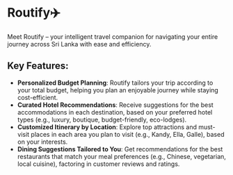 # Routify✈️

Meet Routify – your intelligent travel companion for navigating your entire journey across Sri Lanka with ease and efficiency.

## Key Features:
- **Personalized Budget Planning**: Routify tailors your trip according to your total budget, helping you plan an enjoyable journey while staying cost-efficient.
- **Curated Hotel Recommendations**: Receive suggestions for the best accommodations in each destination, based on your preferred hotel types (e.g., luxury, boutique, budget-friendly, eco-lodges).
- **Customized Itinerary by Location**: Explore top attractions and must-visit places in each area you plan to visit (e.g., Kandy, Ella, Galle), based on your interests.
- **Dining Suggestions Tailored to You**: Get recommendations for the best restaurants that match your meal preferences (e.g., Chinese, vegetarian, local cuisine), factoring in customer reviews and ratings.
